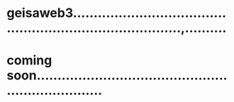 # geisaweb3...............................................................................,..........
# coming soon.....................................................................
